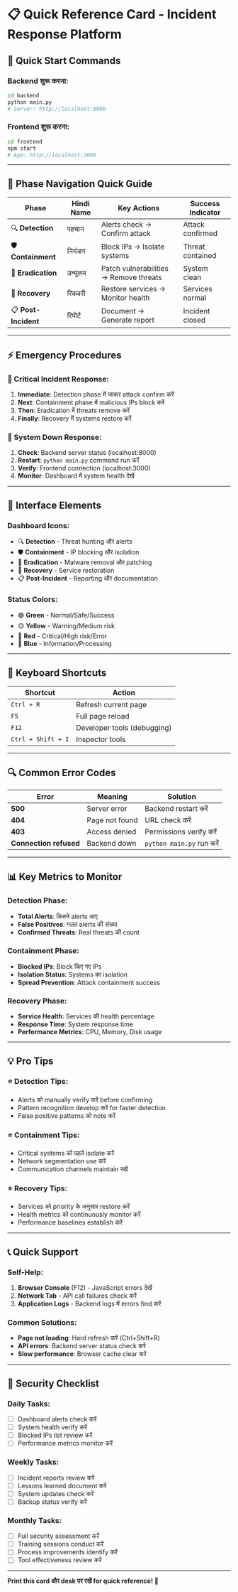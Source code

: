 # 📋 Quick Reference Card - Incident Response Platform

## 🚀 Quick Start Commands

### Backend शुरू करना:
```bash
cd backend
python main.py
# Server: http://localhost:8000
```

### Frontend शुरू करना:
```bash
cd frontend  
npm start
# App: http://localhost:3000
```

---

## 🎯 Phase Navigation Quick Guide

| Phase | Hindi Name | Key Actions | Success Indicator |
|-------|------------|-------------|-------------------|
| 🔍 **Detection** | पहचान | Alerts check → Confirm attack | Attack confirmed |
| 🛡️ **Containment** | नियंत्रण | Block IPs → Isolate systems | Threat contained |  
| 🧹 **Eradication** | उन्मूलन | Patch vulnerabilities → Remove threats | System clean |
| 🔄 **Recovery** | रिकवरी | Restore services → Monitor health | Services normal |
| 📋 **Post-Incident** | रिपोर्ट | Document → Generate report | Incident closed |

---

## ⚡ Emergency Procedures

### 🚨 Critical Incident Response:
1. **Immediate**: Detection phase में जाकर attack confirm करें
2. **Next**: Containment phase में malicious IPs block करें  
3. **Then**: Eradication में threats remove करें
4. **Finally**: Recovery में systems restore करें

### 🔧 System Down Response:
1. **Check**: Backend server status (localhost:8000)
2. **Restart**: `python main.py` command run करें
3. **Verify**: Frontend connection (localhost:3000)  
4. **Monitor**: Dashboard में system health देखें

---

## 🎨 Interface Elements

### Dashboard Icons:
- 🔍 **Detection** - Threat hunting और alerts
- 🛡️ **Containment** - IP blocking और isolation  
- 🧹 **Eradication** - Malware removal और patching
- 🔄 **Recovery** - Service restoration
- 📋 **Post-Incident** - Reporting और documentation

### Status Colors:
- 🟢 **Green** - Normal/Safe/Success
- 🟡 **Yellow** - Warning/Medium risk  
- 🔴 **Red** - Critical/High risk/Error
- 🔵 **Blue** - Information/Processing

---

## 📱 Keyboard Shortcuts

| Shortcut | Action |
|----------|--------|
| `Ctrl + R` | Refresh current page |
| `F5` | Full page reload |
| `F12` | Developer tools (debugging) |
| `Ctrl + Shift + I` | Inspector tools |

---

## 🔍 Common Error Codes

| Error | Meaning | Solution |
|-------|---------|----------|
| **500** | Server error | Backend restart करें |
| **404** | Page not found | URL check करें |
| **403** | Access denied | Permissions verify करें |
| **Connection refused** | Backend down | `python main.py` run करें |

---

## 📊 Key Metrics to Monitor

### Detection Phase:
- **Total Alerts**: कितने alerts आए
- **False Positives**: गलत alerts की संख्या
- **Confirmed Threats**: Real threats की count

### Containment Phase:  
- **Blocked IPs**: Block किए गए IPs
- **Isolation Status**: Systems का isolation
- **Spread Prevention**: Attack containment success

### Recovery Phase:
- **Service Health**: Services की health percentage  
- **Response Time**: System response time
- **Performance Metrics**: CPU, Memory, Disk usage

---

## 💡 Pro Tips

### ⭐ Detection Tips:
- Alerts को manually verify करें before confirming
- Pattern recognition develop करें for faster detection
- False positive patterns को note करें

### ⭐ Containment Tips:  
- Critical systems को पहले isolate करें
- Network segmentation use करें
- Communication channels maintain रखें

### ⭐ Recovery Tips:
- Services को priority के अनुसार restore करें
- Health metrics को continuously monitor करें  
- Performance baselines establish करें

---

## 📞 Quick Support

### Self-Help:
1. **Browser Console** (F12) - JavaScript errors देखें
2. **Network Tab** - API call failures check करें  
3. **Application Logs** - Backend logs में errors find करें

### Common Solutions:
- **Page not loading**: Hard refresh करें (Ctrl+Shift+R)
- **API errors**: Backend server status check करें
- **Slow performance**: Browser cache clear करें

---

## 🔐 Security Checklist

### Daily Tasks:
- [ ] Dashboard alerts check करें
- [ ] System health verify करें  
- [ ] Blocked IPs list review करें
- [ ] Performance metrics monitor करें

### Weekly Tasks:
- [ ] Incident reports review करें
- [ ] Lessons learned document करें
- [ ] System updates check करें
- [ ] Backup status verify करें

### Monthly Tasks:
- [ ] Full security assessment करें
- [ ] Training sessions conduct करें
- [ ] Process improvements identify करें
- [ ] Tool effectiveness review करें

---

**Print this card और desk पर रखें for quick reference! 📌**
